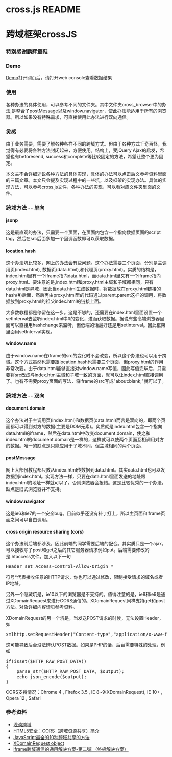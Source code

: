 cross.js README
==============

<h1>跨域框架crossJS</h1>

<h3><b>特别感谢鹏辉童鞋</b></h3>

<h3>Demo</h3>
<p><a target="_blank" href="http://crossjs.leehey.org/">Demo</a>打开网页后，请打开web console查看数据结果</p>

<h3>使用</h3>
<p>
各种办法的具体使用，可以参考不同的文件夹。其中文件夹cross_browser中的办法,是整合了postMessage以及window.navigator，使此办法能适用于所有的浏览器。所以如果没有特殊需求，可直接使用此办法进行双向通信。
</p>

<h3>灵感</h3>
<p>由于业务需要，需要了解各种各样不同的跨域方式。但由于各种方式千奇百怪，我觉得有必要将各种方法封闭起来，方便使用。结构上，受jQuery Ajax的启发，希望也有beforesend, success和complete等比较固定的方法，希望让整个更为固定。</p>
<p>本文主不会详细述说各种方法的具体实现，具体的办法可以点击后文参考资料里面的三篇文章。本文只会提及实现过程中的一些坑，以及框架的实现办法。具体的实现方法，可以参考cross.js文件，各种办法的实现，可以看对应文件夹里面的文件。</p>

<h3>跨域方法 -- 单向</h3>
<h4>jsonp</h4>
<p>这是最直观的办法，只需要一个页面，在页面内包含一个指向数据页面的script tag，然后在src后面多加一个回调函数即可以获取数据。</p>

<h4>location.hash</h4>
<p>这个办法坑比较多，网上的办法会有些问题。这个办法需要三个页面，分别是主调用页(index.html), 数据页(data.html),和代理页(proxy.html)。实质的结构是，index.html里有一个iframe指向data.html，而data.html里又有一个iframe指向proxy.html。要注意的是,index.html和proxy.html主域和子域都相同，只有data.html是异域，因此当data.html生成数据时，将数据放在proxy.html链接的hash(#)后面，然后再由proxy.html里的代码通过parent.parent这样的调用，将数据放到proxy.html的祖父index.html的链接上面。</p>

<p>大多数教程都是停留在这一步。这是不够的，还需要在index.html里面设置一个setInterval去监听index.html中#的变化，进而获取数据。据说有些高端浏览器里面可以直接用hashchange来监听，但低端的话最好还是用setInterval。因此框架里面用setInterval实现。</p>

<h4>window.name</h4>
<p>由于window.name在iframe的src的变化时不会改变，所以这个办法也可以用于跨域。这个方式虽然也需要跟location.hash也需要三个页面，但proxy.html的作用非常次要。由于data.html能够直接对window.name写值，因此写值完毕后，只需要将src改成与index.html主域和子域一致的页面，就可以让index.html直接调用了。也有不需要proxy页面的写法，将iframe的src写成"about:blank;"就可以了。</p>


<h3>跨域方法 -- 双向</h3>
<h4>document.domain</h4>
<p>这个办法对于主调用页(index.html)和数据页(data.html)而言是双向的，即两个页面都可以得到对方的数据(主要是DOM元素)。实质就是index.html包含一个指向data.html的iframe，然后在data.html中改变document.domain，使之和index.html的document.domain是一样的，这样就可以使两个页面互相调用对方的数据。唯一的缺点是只能应用于子域不同，但主域相同的两个页面。</p>

<h4>postMessage</h4>
<p>网上大部份教程都只教从index.html传数据到data.html。其实data.html也可以发数据到index.html。实现方法一样，只要在data.html里面发送的地址跟index.html的地址一样就可以了。否则浏览器会报错。这是比较优秀的一个办法，缺点是旧式浏览器并不支持。</p>

<h4>window.navigator</h4>
<p>这是ie6和ie7的一个安全bug。目前似乎还没有补丁打上，所以主页面和iframe页面之间可以自由调用。</p>

<h4>cross origin resource sharing (cors)</h4>
<p>这个办法前后端都涉及，因此前端的同学需要后端的配合。其实质只是一个ajax，可以接收除了post和get之后的其它服务器请求例如put。后端需要修改的是.htaccess文件。加入以下一句</p>
<pre>
Header set Access-Control-Allow-Origin *
</pre>
<p>符号*代表接收任意的HTTP请求，你也可以通过修改，限制接受请求的域名或者IP地址。</p>
<p>另外一个隐藏坑是，ie10以下的浏览器是不支持的。值得注意的是，ie8和ie9是通过XDomainRequest来进行CORS通信的。XDomainRequest同样支持get和post方法。对象详细内容请见参考资料。</p>
<p>XDomainRequest的另一个坑是，当发送POST请求的时候，无法设置Header，如</p>
<pre>
xmlhttp.setRequestHeader("Content-type","application/x-www-form-urlencoded");
</pre>
<p>
这可能导致后台没法辨认POST数据。如果是PHP的话，后台需要特殊的处理，例如
</p>
<pre>
if(isset($HTTP_RAW_POST_DATA))
{
	parse_str($HTTP_RAW_POST_DATA, $output);
	echo json_encode($output);
}
</pre>
<p>CORS支持情况：Chrome 4 , Firefox 3.5 , IE 8~9(XDomainRequest), IE 10+ , Opera 12 , Safari</p>

<h3>参考资料</h3>
<p>
<ul>
	<li><a target="blank" href="http://targetkiller.net/cross-domain/">浅谈跨域</li>
	<li><a target="blank" href="http://blog.csdn.net/hfahe/article/details/7730944">HTML5安全：CORS（跨域资源共享）简介</li>
	<li><a target="blank" href="http://www.oschina.net/question/12_15673">JavaScript最全的10种跨域共享的方法</li>
	<li><a target="blank" href="http://msdn.microsoft.com/en-us/library/cc288060(v=vs.85).aspx">XDomainRequest object</li>
	<li><a target="blank" href="http://www.alloyteam.com/2013/11/the-second-version-universal-solution-iframe-cross-domain-communication/">iframe跨域通信的通用解决方案-第二弹!（终极解决方案）</a></li>
</ul>
</p>


